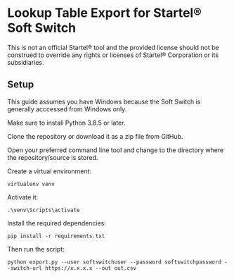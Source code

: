 # Lookup Table Export for Startel® Soft Switch

This is not an official Startel® tool and the provided license should not be
construed to override any rights or licenses of Startel® Corporation or its
subsidiaries.

## Setup

This guide assumes you have Windows because the Soft Switch is generally acccessed from Windows only.

Make sure to install Python 3.8.5 or later.

Clone the repository or download it as a zip file from GitHub.

Open your preferred command line tool and change to the directory where the repository/source is stored.

Create a virtual environment:

```
virtualenv venv
```

Activate it:

```
.\venv\Scripts\activate
```

Install the required dependencies:

```
pip install -r requirements.txt
```

Then run the script:

```
python export.py --user softswitchuser --password softswitchpassword --switch-url https://x.x.x.x --out out.csv
```